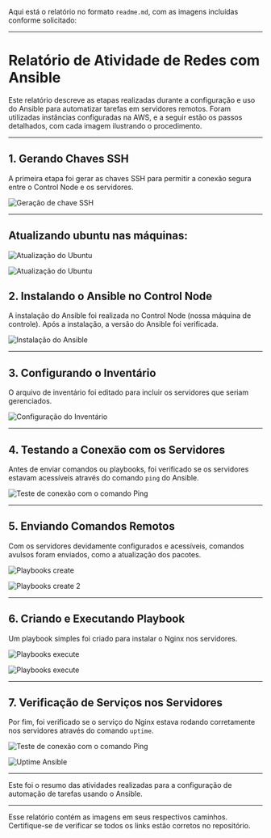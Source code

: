 Aqui está o relatório no formato `readme.md`, com as imagens incluídas conforme solicitado:

---

# Relatório de Atividade de Redes com Ansible

Este relatório descreve as etapas realizadas durante a configuração e uso do Ansible para automatizar tarefas em servidores remotos. Foram utilizadas instâncias configuradas na AWS, e a seguir estão os passos detalhados, com cada imagem ilustrando o procedimento.

---

## 1. Gerando Chaves SSH

A primeira etapa foi gerar as chaves SSH para permitir a conexão segura entre o Control Node e os servidores.

![Geração de chave SSH](https://github.com/JoaoIto/Sistemas-De-Informacao/blob/main/5Per%C3%ADodo/Computacao-Orientada-a-Servicos/Atividade2/images/config/keys/repassKeysForUbuntu.jpeg)

---

## Atualizando ubuntu nas máquinas:

![Atualização do Ubuntu](https://github.com/JoaoIto/Sistemas-De-Informacao/blob/main/5Per%C3%ADodo/Computacao-Orientada-a-Servicos/Atividade2/images/config/controlServer/inicializandoUbuntuServer.jpeg)

![Atualização do Ubuntu](https://github.com/JoaoIto/Sistemas-De-Informacao/blob/main/5Per%C3%ADodo/Computacao-Orientada-a-Servicos/Atividade2/images/config/controlServer/updateUbuntu.jpeg)

## 2. Instalando o Ansible no Control Node

A instalação do Ansible foi realizada no Control Node (nossa máquina de controle). Após a instalação, a versão do Ansible foi verificada.

![Instalação do Ansible](https://github.com/JoaoIto/Sistemas-De-Informacao/blob/main/5Per%C3%ADodo/Computacao-Orientada-a-Servicos/Atividade2/images/config/controlServer/installAnsible.jpeg)

---

## 3. Configurando o Inventário

O arquivo de inventário foi editado para incluir os servidores que seriam gerenciados. 

![Configuração do Inventário](https://github.com/JoaoIto/Sistemas-De-Informacao/blob/main/5Per%C3%ADodo/Computacao-Orientada-a-Servicos/Atividade2/images/config/controlServer/configServers.jpeg)

---

## 4. Testando a Conexão com os Servidores

Antes de enviar comandos ou playbooks, foi verificado se os servidores estavam acessíveis através do comando `ping` do Ansible.

![Teste de conexão com o comando Ping](https://github.com/JoaoIto/Sistemas-De-Informacao/blob/main/5Per%C3%ADodo/Computacao-Orientada-a-Servicos/Atividade2/images/config/controlServer/testPing.jpeg)

---

## 5. Enviando Comandos Remotos

Com os servidores devidamente configurados e acessíveis, comandos avulsos foram enviados, como a atualização dos pacotes.

![Playbooks create](https://github.com/JoaoIto/Sistemas-De-Informacao/blob/main/5Per%C3%ADodo/Computacao-Orientada-a-Servicos/Atividade2/images/config/controlServer/playbookApache.jpeg)

![Playbooks create 2](https://github.com/JoaoIto/Sistemas-De-Informacao/blob/main/5Per%C3%ADodo/Computacao-Orientada-a-Servicos/Atividade2/images/config/controlServer/playbookNginx.jpeg)


---

## 6. Criando e Executando Playbook

Um playbook simples foi criado para instalar o Nginx nos servidores.

![Playbooks execute](https://github.com/JoaoIto/Sistemas-De-Informacao/blob/main/5Per%C3%ADodo/Computacao-Orientada-a-Servicos/Atividade2/images/config/controlServer/playPlaybook.jpeg)


![Playbooks execute](https://github.com/JoaoIto/Sistemas-De-Informacao/blob/main/5Per%C3%ADodo/Computacao-Orientada-a-Servicos/Atividade2/images/config/controlServer/playPlaybook2.jpeg)

---

## 7. Verificação de Serviços nos Servidores

Por fim, foi verificado se o serviço do Nginx estava rodando corretamente nos servidores através do comando `uptime`.

![Teste de conexão com o comando Ping](https://github.com/JoaoIto/Sistemas-De-Informacao/blob/main/5Per%C3%ADodo/Computacao-Orientada-a-Servicos/Atividade2/images/config/controlServer/ansibleVersion.jpeg)

![Uptime Ansible](https://github.com/JoaoIto/Sistemas-De-Informacao/blob/main/5Per%C3%ADodo/Computacao-Orientada-a-Servicos/Atividade2/images/config/controlServer/ansibleUptime.jpeg)

---

Este foi o resumo das atividades realizadas para a configuração de automação de tarefas usando o Ansible.

--- 

Esse relatório contém as imagens em seus respectivos caminhos. Certifique-se de verificar se todos os links estão corretos no repositório.